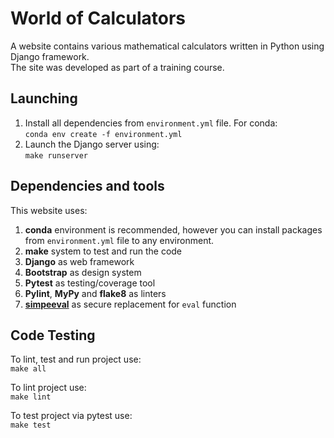 # World of Сalculators
A website contains various mathematical calculators written in Python using Django framework.<br />
The site was developed as part of a training course.

## Launching
1. Install all dependencies from `environment.yml` file. For conda:<br />
`conda env create -f environment.yml`
2. Launch the Django server using:<br />
`make runserver`

## Dependencies and tools
This website uses:<br />
1. **conda** environment is recommended, however you can install packages from `environment.yml` file to any environment.
2. **make** system to test and run the code
3. **Django** as web framework
4. **Bootstrap** as design system
5. **Pytest** as testing/coverage tool
6. **Pylint**, **MyPy** and **flake8** as linters
7. [**simpeeval**](https://github.com/danthedeckie/simpleeval) as secure replacement for `eval` function

## Code Testing
To lint, test and run project use:<br />
`make all`

To lint project use:<br />
`make lint`

To test project via pytest use:<br />
`make test`